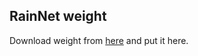 ## RainNet weight

Download weight from [here](https://drive.google.com/file/d/1nVJFQ1iAGMeZ-ZybJm9vBQfvYs6tkctZ/view?usp=sharing) and put it here.